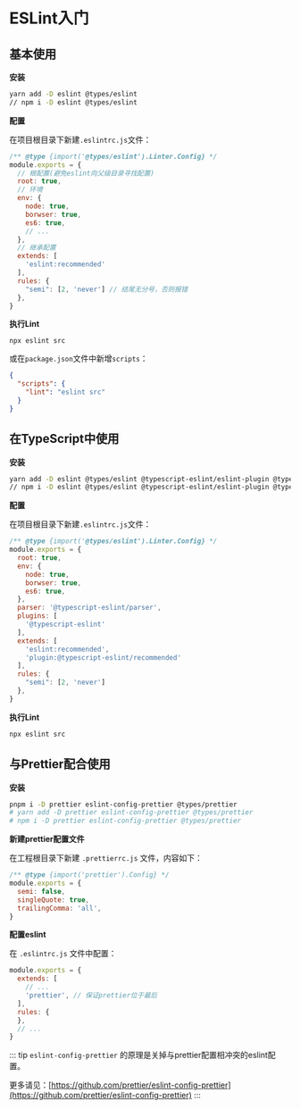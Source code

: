 # ESLint入门


## 基本使用

**安装**

```bash
yarn add -D eslint @types/eslint
// npm i -D eslint @types/eslint
```

**配置**

在项目根目录下新建`.eslintrc.js`文件：

```js
/** @type {import('@types/eslint').Linter.Config} */
module.exports = {
  // 根配置(避免eslint向父级目录寻找配置)
  root: true,
  // 环境
  env: {
    node: true,
    borwser: true,
    es6: true,
    // ...
  },
  // 继承配置
  extends: [
    'eslint:recommended'
  ],
  rules: {
    "semi": [2, 'never'] // 结尾无分号，否则报错
  },
}
```




**执行Lint**

```
npx eslint src
```

或在`package.json`文件中新增`scripts`：

```json
{
  "scripts": {
    "lint": "eslint src"
  }
}
```

## 在TypeScript中使用

**安装**

```bash
yarn add -D eslint @types/eslint @typescript-eslint/eslint-plugin @typescript-eslint/parser
// npm i -D eslint @types/eslint @typescript-eslint/eslint-plugin @typescript-eslint/parser
```

**配置**

在项目根目录下新建`.eslintrc.js`文件：

```js
/** @type {import('@types/eslint').Linter.Config} */
module.exports = {
  root: true,
  env: {
    node: true,
    borwser: true,
    es6: true,
  },
  parser: '@typescript-eslint/parser',
  plugins: [
    '@typescript-eslint'
  ],
  extends: [
    'eslint:recommended',
    'plugin:@typescript-eslint/recommended'
  ],
  rules: {
    "semi": [2, 'never']
  },
}
```

**执行Lint**

```bash
npx eslint src
```

## 与Prettier配合使用

**安装**

```bash
pnpm i -D prettier eslint-config-prettier @types/prettier
# yarn add -D prettier eslint-config-prettier @types/prettier
# npm i -D prettier eslint-config-prettier @types/prettier
```

**新建prettier配置文件**

在工程根目录下新建 `.prettierrc.js` 文件，内容如下：

```js
/** @type {import('prettier').Config} */
module.exports = {
  semi: false,
  singleQuote: true,
  trailingComma: 'all',
}
```

**配置eslint**

在 `.eslintrc.js` 文件中配置：

```js
module.exports = {
  extends: [
    // ...
    'prettier', // 保证prettier位于最后
  ],
  rules: {
  },
  // ...
}

```

::: tip
`eslint-config-prettier` 的原理是关掉与prettier配置相冲突的eslint配置。

更多请见：[https://github.com/prettier/eslint-config-prettier](https://github.com/prettier/eslint-config-prettier)
:::